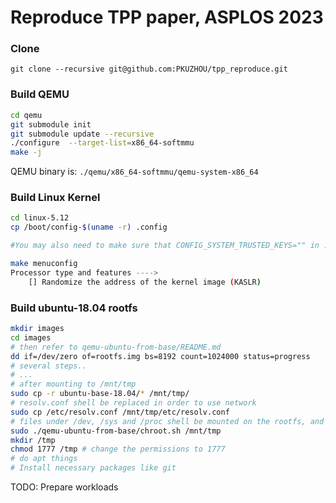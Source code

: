 # Reproduce TPP paper, ASPLOS 2023


### Clone 

    git clone --recursive git@github.com:PKUZHOU/tpp_reproduce.git

### Build QEMU

```bash
cd qemu
git submodule init
git submodule update --recursive
./configure  --target-list=x86_64-softmmu
make -j
```
QEMU binary is: 
`./qemu/x86_64-softmmu/qemu-system-x86_64` 

### Build Linux Kernel 

```bash
cd linux-5.12
cp /boot/config-$(uname -r) .config

#You may also need to make sure that CONFIG_SYSTEM_TRUSTED_KEYS="" in .config

make menuconfig
Processor type and features ---->   
    [] Randomize the address of the kernel image (KASLR)
```

### Build ubuntu-18.04 rootfs

```bash
mkdir images
cd images
# then refer to qemu-ubuntu-from-base/README.md
dd if=/dev/zero of=rootfs.img bs=8192 count=1024000 status=progress
# several steps..
# ...
# after mounting to /mnt/tmp
sudo cp -r ubuntu-base-18.04/* /mnt/tmp/
# resolv.conf shell be replaced in order to use network
sudo cp /etc/resolv.conf /mnt/tmp/etc/resolv.conf
# files under /dev, /sys and /proc shell be mounted on the rootfs, and this can be done via chroot.sh
sudo ./qemu-ubuntu-from-base/chroot.sh /mnt/tmp
mkdir /tmp
chmod 1777 /tmp # change the permissions to 1777
# do apt things
# Install necessary packages like git
```

TODO: Prepare workloads


### 